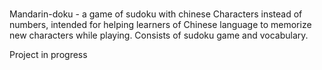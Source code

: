 # 
Mandarin-doku - a game of sudoku with chinese Characters instead of numbers, 
intended for helping learners of Chinese language to memorize new characters while playing.
Consists of sudoku game and vocabulary.

Project in progress
